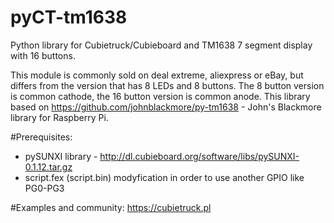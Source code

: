 # pyCT-tm1638

Python library for Cubietruck/Cubieboard and TM1638 7 segment display with 16 buttons.

This module is commonly sold on deal extreme, aliexpress or eBay, but differs from the version that has 8 LEDs and 8 buttons. The 8 button version is common cathode, the 16 button version is common anode. This library based on https://github.com/johnblackmore/py-tm1638 - John's Blackmore library for Raspberry Pi.

#Prerequisites:
- pySUNXI library - http://dl.cubieboard.org/software/libs/pySUNXI-0.1.12.tar.gz
- script.fex (script.bin) modyfication in order to use another GPIO like PG0-PG3


#Examples and community:
https://cubietruck.pl
